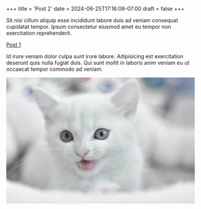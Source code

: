 +++
title = 'Post 2'
date = 2024-06-25T17:16:08-07:00
draft = false
+++

Sit nisi cillum aliquip esse incididunt labore duis ad veniam consequat cupidatat tempor. Ipsum consectetur eiusmod amet eu tempor non exercitation reprehenderit.

[Post 1](/posts/post-1)

Id irure veniam dolor culpa sunt irure labore. Adipisicing est exercitation deserunt quis nulla fugiat duis. Qui sunt mollit in laboris anim veniam eu ut occaecat tempor commodo ad veniam.

![Kitten](b.jpg)
